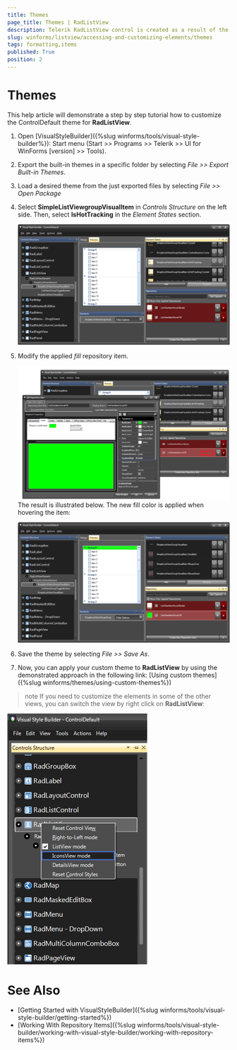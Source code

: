 ```yaml
---
title: Themes
page_title: Themes | RadListView
description: Telerik RadListView control is created as a result of the concord of the powerful data layer used by RadGridView and RadListControl, together with the outstanding Telerik Presentation Framework.
slug: winforms/listview/accessing-and-customizing-elements/themes
tags: formatting,items
published: True
position: 2 
---
```


# Themes

This help article will demonstrate a step by step tutorial how to customize the ControlDefault theme for __RadListView__. 

1. Open [VisualStyleBuilder]({%slug winforms/tools/visual-style-builder%}): Start menu (Start >> Programs >> Telerik >> UI for WinForms [version] >> Tools).

1. Export the built-in themes in a specific folder by selecting *File >> Export Built-in Themes*.

1. Load a desired theme from the just exported files by selecting *File >> Open Package*

1. Select __SimpleListViewgroupVisualItem__ in *Controls Structure* on the left side. Then, select __IsHotTracking__ in the *Element States* section.

	![listview-customizing-appearance-themes 001](images/listview-customizing-appearance-themes001.png)

1. Modify the applied *fill* repository item. 

	![listview-customizing-appearance-themes 002](images/listview-customizing-appearance-themes002.png)
	The result is illustrated below. The new fill color is applied when hovering the item:

	![listview-customizing-appearance-themes 004](images/listview-customizing-appearance-themes004.png)

1. Save the theme by selecting *File >> Save As*.

1. Now, you can apply your custom theme to __RadListView__ by using the demonstrated approach in the following link: [Using custom themes]({%slug winforms/themes/using-custom-themes%})

>note If you need to customize the elements in some of the other views, you can switch the view by right click on **RadListView**:


![listview-customizing-appearance-themes 003](images/listview-customizing-appearance-themes003.png)


# See Also 

* [Getting Started with VisualStyleBuilder]({%slug winforms/tools/visual-style-builder/getting-started%})
* [Working With Repository Items]({%slug winforms/tools/visual-style-builder/working-with-visual-style-builder/working-with-repository-items%})
